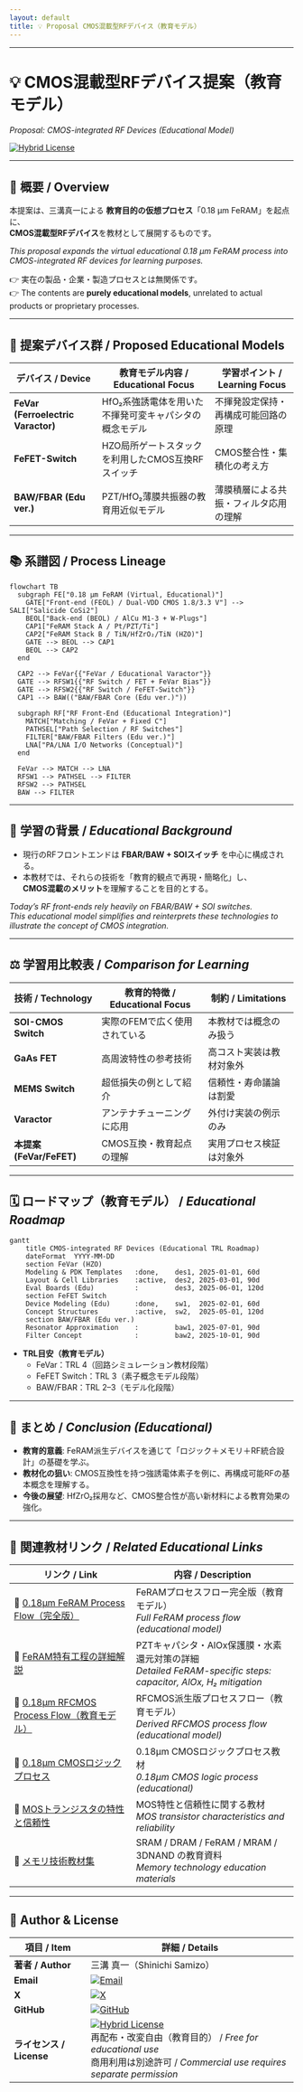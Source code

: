 ```yaml
---
layout: default
title: 💡 Proposal CMOS混載型RFデバイス（教育モデル）
---
```


---

# 💡 CMOS混載型RFデバイス提案（教育モデル）  
*Proposal: CMOS-integrated RF Devices (Educational Model)*

[![Hybrid License](https://img.shields.io/badge/license-Hybrid-blueviolet)](../../../#-ライセンス--license)

---

## 📘 概要 / Overview  

本提案は、三溝真一による **教育目的の仮想プロセス**「0.18 µm FeRAM」を起点に、  
**CMOS混載型RFデバイス**を教材として展開するものです。  

*This proposal expands the virtual educational 0.18 µm FeRAM process into CMOS-integrated RF devices for learning purposes.*  

👉 実在の製品・企業・製造プロセスとは無関係です。  
👉 The contents are **purely educational models**, unrelated to actual products or proprietary processes.  

---

## 🔄 提案デバイス群 / Proposed Educational Models  

| デバイス / Device | 教育モデル内容 / Educational Focus | 学習ポイント / Learning Focus |
|---|---|---|
| **FeVar (Ferroelectric Varactor)** | HfO₂系強誘電体を用いた不揮発可変キャパシタの概念モデル | 不揮発設定保持・再構成可能回路の原理 |
| **FeFET-Switch** | HZO局所ゲートスタックを利用したCMOS互換RFスイッチ | CMOS整合性・集積化の考え方 |
| **BAW/FBAR (Edu ver.)** | PZT/HfO₂薄膜共振器の教育用近似モデル | 薄膜積層による共振・フィルタ応用の理解 |

---

## 📚 系譜図 / Process Lineage  

```mermaid
flowchart TB
  subgraph FE["0.18 µm FeRAM (Virtual, Educational)"]
    GATE["Front-end (FEOL) / Dual-VDD CMOS 1.8/3.3 V"] --> SALI["Salicide CoSi2"]
    BEOL["Back-end (BEOL) / AlCu M1-3 + W-Plugs"]
    CAP1["FeRAM Stack A / Pt/PZT/Ti"]
    CAP2["FeRAM Stack B / TiN/HfZrO₂/TiN (HZO)"]
    GATE --> BEOL --> CAP1
    BEOL --> CAP2
  end

  CAP2 --> FeVar{{"FeVar / Educational Varactor"}}
  GATE --> RFSW1{{"RF Switch / FET + FeVar Bias"}}
  GATE --> RFSW2{{"RF Switch / FeFET-Switch"}}
  CAP1 --> BAW(("BAW/FBAR Core (Edu ver.)"))

  subgraph RF["RF Front-End (Educational Integration)"]
    MATCH["Matching / FeVar + Fixed C"]
    PATHSEL["Path Selection / RF Switches"]
    FILTER["BAW/FBAR Filters (Edu ver.)"]
    LNA["PA/LNA I/O Networks (Conceptual)"]
  end

  FeVar --> MATCH --> LNA
  RFSW1 --> PATHSEL --> FILTER
  RFSW2 --> PATHSEL
  BAW --> FILTER
```

---

## 📖 学習の背景 / *Educational Background*  

- 現行のRFフロントエンドは **FBAR/BAW + SOIスイッチ** を中心に構成される。  
- 本教材では、それらの技術を「教育的観点で再現・簡略化」し、  
  **CMOS混載のメリット**を理解することを目的とする。  

*Today’s RF front-ends rely heavily on FBAR/BAW + SOI switches.  
This educational model simplifies and reinterprets these technologies to illustrate the concept of CMOS integration.*  

---

## ⚖️ 学習用比較表 / *Comparison for Learning*  

| 技術 / Technology | 教育的特徴 / Educational Focus | 制約 / Limitations |
|---|---|---|
| **SOI-CMOS Switch** | 実際のFEMで広く使用されている | 本教材では概念のみ扱う |
| **GaAs FET** | 高周波特性の参考技術 | 高コスト実装は教材対象外 |
| **MEMS Switch** | 超低損失の例として紹介 | 信頼性・寿命議論は割愛 |
| **Varactor** | アンテナチューニングに応用 | 外付け実装の例示のみ |
| **本提案 (FeVar/FeFET)** | CMOS互換・教育起点の理解 | 実用プロセス検証は対象外 |

---

## 🗓️ ロードマップ（教育モデル） / *Educational Roadmap*  

```mermaid
gantt
    title CMOS-integrated RF Devices (Educational TRL Roadmap)
    dateFormat  YYYY-MM-DD
    section FeVar (HZO)
    Modeling & PDK Templates   :done,    des1, 2025-01-01, 60d
    Layout & Cell Libraries    :active,  des2, 2025-03-01, 90d
    Eval Boards (Edu)          :         des3, 2025-06-01, 120d
    section FeFET Switch
    Device Modeling (Edu)      :done,    sw1,  2025-02-01, 60d
    Concept Structures         :active,  sw2,  2025-05-01, 120d
    section BAW/FBAR (Edu ver.)
    Resonator Approximation    :         baw1, 2025-07-01, 90d
    Filter Concept             :         baw2, 2025-10-01, 90d
```

- **TRL目安（教育モデル）**  
  - FeVar：TRL 4（回路シミュレーション教材段階）  
  - FeFET Switch：TRL 3（素子概念モデル段階）  
  - BAW/FBAR：TRL 2–3（モデル化段階）  

---

## 📝 まとめ / *Conclusion (Educational)*  

- **教育的意義**: FeRAM派生デバイスを通じて「ロジック＋メモリ＋RF統合設計」の基礎を学ぶ。  
- **教材化の狙い**: CMOS互換性を持つ強誘電体素子を例に、再構成可能RFの基本概念を理解する。  
- **今後の展望**: HfZrO₂採用など、CMOS整合性が高い新材料による教育効果の強化。  

---

## 🔗 関連教材リンク / *Related Educational Links*  

| リンク / Link | 内容 / Description |
|---|---|
| 📘 [0.18µm FeRAM Process Flow（完全版）](https://samizo-aitl.github.io/Edusemi-v4x/d_chapter1_memory_technologies/doc_FeRAM/feram_full_process_table) | FeRAMプロセスフロー完全版（教育モデル）<br>*Full FeRAM process flow (educational model)* |
| 📘 [FeRAM特有工程の詳細解説](https://samizo-aitl.github.io/Edusemi-v4x/d_chapter1_memory_technologies/doc_FeRAM/0.18um_FeRAM_ProcessFlow) | PZTキャパシタ・AlOx保護膜・水素還元対策の詳細<br>*Detailed FeRAM-specific steps: capacitor, AlOx, H₂ mitigation* |
| 📘 [0.18µm RFCMOS Process Flow（教育モデル）](./018um_rfcmos_processflow.md) | RFCMOS派生版プロセスフロー（教育モデル）<br>*Derived RFCMOS process flow (educational model)* |
| 🔬 [0.18µm CMOSロジックプロセス](https://samizo-aitl.github.io/Edusemi-v4x/chapter3_process_evolution/docs/0.18um_Logic_ProcessFlow) | 0.18µm CMOSロジックプロセス教材<br>*0.18µm CMOS logic process (educational)* |
| 📐 [MOSトランジスタの特性と信頼性](https://samizo-aitl.github.io/Edusemi-v4x/chapter4_mos_characteristics/) | MOS特性と信頼性に関する教材<br>*MOS transistor characteristics and reliability* |
| 💾 [メモリ技術教材集](https://samizo-aitl.github.io/Edusemi-v4x/d_chapter1_memory_technologies/) | SRAM / DRAM / FeRAM / MRAM / 3DNAND の教育資料<br>*Memory technology education materials* |

---

## 👤 Author & License  

| 項目 / Item | 詳細 / Details |
|---|---|
| **著者 / Author** | 三溝 真一（Shinichi Samizo） |
| **Email** | [![Email](https://img.shields.io/badge/Email-shin3t72%40gmail.com-red?style=for-the-badge&logo=gmail)](mailto:shin3t72@gmail.com) |
| **X** | [![X](https://img.shields.io/badge/X-@shin3t72-black?style=for-the-badge&logo=x)](https://x.com/shin3t72) |
| **GitHub** | [![GitHub](https://img.shields.io/badge/GitHub-Samizo--AITL-blue?style=for-the-badge&logo=github)](https://github.com/Samizo-AITL) |
| **ライセンス / License** | [![Hybrid License](https://img.shields.io/badge/license-Hybrid-blueviolet?style=for-the-badge)](../../../#-ライセンス--license) <br> 再配布・改変自由（教育目的） / *Free for educational use* <br> 商用利用は別途許可 / *Commercial use requires separate permission* |
